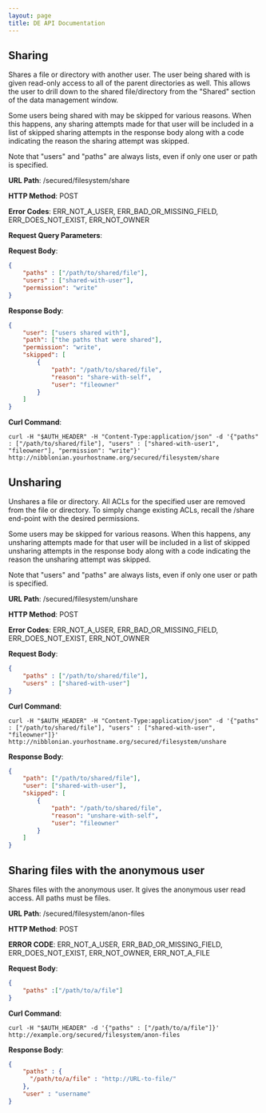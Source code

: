 ```yaml
---
layout: page
title: DE API Documentation
---
```


Sharing
-------

Shares a file or directory with another user. The user being shared with is given read-only access to all of the parent directories as well. This allows the user to drill down to the shared file/directory from the "Shared" section of the data management window.

Some users being shared with may be skipped for various reasons. When this happens, any sharing attempts made for that user will be included in a list of skipped sharing attempts in the response body along with a code indicating the reason the sharing attempt was skipped.

Note that "users" and "paths" are always lists, even if only one user or path is specified.

__URL Path__: /secured/filesystem/share

__HTTP Method__: POST

__Error Codes__: ERR_NOT_A_USER, ERR_BAD_OR_MISSING_FIELD, ERR_DOES_NOT_EXIST, ERR_NOT_OWNER

__Request Query Parameters__:

__Request Body__:

```json
{
    "paths" : ["/path/to/shared/file"],
    "users" : ["shared-with-user"],
    "permission": "write"
}
```

__Response Body__:

```json
{
    "user": ["users shared with"],
    "path": ["the paths that were shared"],
    "permission": "write",
    "skipped": [
        {
            "path": "/path/to/shared/file",
            "reason": "share-with-self",
            "user": "fileowner"
        }
    ]
}
```

__Curl Command__:

    curl -H "$AUTH_HEADER" -H "Content-Type:application/json" -d '{"paths" : ["/path/to/shared/file"], "users" : ["shared-with-user1", "fileowner"], "permission": "write"}' http://nibblonian.yourhostname.org/secured/filesystem/share



Unsharing
------------------------
Unshares a file or directory. All ACLs for the specified user are removed from the file or directory. To simply change existing ACLs, recall the /share end-point with the desired permissions.

Some users may be skipped for various reasons. When this happens, any unsharing attempts made for that user will be included in a list of skipped unsharing attempts in the response body along with a code indicating the reason the unsharing attempt was skipped.

Note that "users" and "paths" are always lists, even if only one user or path is specified.

__URL Path__: /secured/filesystem/unshare

__HTTP Method__: POST

__Error Codes__: ERR_NOT_A_USER, ERR_BAD_OR_MISSING_FIELD, ERR_DOES_NOT_EXIST, ERR_NOT_OWNER

__Request Body__:

```json
{
    "paths" : ["/path/to/shared/file"],
    "users" : ["shared-with-user"]
}
```

__Curl Command__:

    curl -H "$AUTH_HEADER" -H "Content-Type:application/json" -d '{"paths" : ["/path/to/shared/file"], "users" : ["shared-with-user", "fileowner"]}' http://nibblonian.yourhostname.org/secured/filesystem/unshare

__Response Body__:

```json
{
    "path": ["/path/to/shared/file"],
    "user": ["shared-with-user"],
    "skipped": [
        {
            "path": "/path/to/shared/file",
            "reason": "unshare-with-self",
            "user": "fileowner"
        }
    ]
}
```


Sharing files with the anonymous user
-------------------------------------

Shares files with the anonymous user. It gives the anonymous user read access. All paths must be files.

__URL Path__: /secured/filesystem/anon-files

__HTTP Method__: POST

__ERROR CODE__: ERR_NOT_A_USER, ERR_BAD_OR_MISSING_FIELD, ERR_DOES_NOT_EXIST, ERR_NOT_OWNER, ERR_NOT_A_FILE

__Request Body__:

```json
{
    "paths" :["/path/to/a/file"]
}
```

__Curl Command__:

    curl -H "$AUTH_HEADER" -d '{"paths" : ["/path/to/a/file"]}' http://example.org/secured/filesystem/anon-files

__Response Body__:

```json
{
    "paths" : {
      "/path/to/a/file" : "http://URL-to-file/"
    },
    "user" : "username"
}
```
